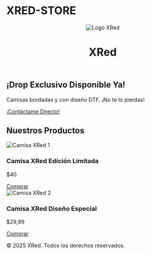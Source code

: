 # XRED-STORE
<!DOCTYPE html>
<html lang="es">
<head>
<meta charset="UTF-8" />
<meta name="viewport" content="width=device-width, initial-scale=1.0" />
<title>XRed Drop - Lanzamiento</title>
<link rel="stylesheet" href="styles.css" />
</head>
<body>
  <header>
    <img src="calavera.png" alt="Logo XRed" class="logo" />
    <h1>XRed</h1>
  </header>

  <section class="hero">
    <h2>¡Drop Exclusivo Disponible Ya!</h2>
    <p>Camisas bordadas y con diseño DTF. ¡No te lo pierdas!</p>
    <a href="https://wa.me/tu-numero" target="_blank" class="whatsapp-button">¡Contáctame Directo!</a>
  </section>

  <section class="productos">
    <h2>Nuestros Productos</h2>
    <div class="producto">
      <img src="camisa1.jpg" alt="Camisa XRed 1" />
      <h3>Camisa XRed Edición Limitada</h3>
      <p>$40</p>
      <a href="https://wa.me/tu-numero" target="_blank" class="whatsapp-button">Comprar</a>
    </div>
    <div class="producto">
      <img src="camisa2.jpg" alt="Camisa XRed 2" />
      <h3>Camisa XRed Diseño Especial</h3>
      <p>$29,99</p>
      <a href="https://wa.me/tu-numero" target="_blank" class="whatsapp-button">Comprar</a>
    </div>
  </section>

  <footer>
    <p>&copy; 2025 XRed. Todos los derechos reservados.</p>
  </footer>
</body>
</html>